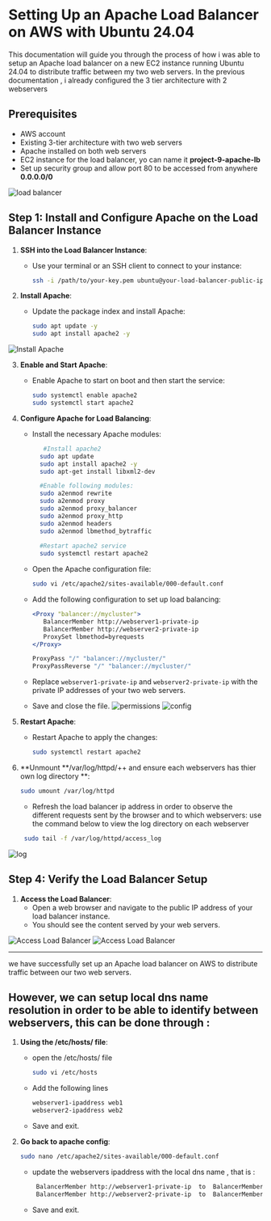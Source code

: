 # Setting Up an Apache Load Balancer on AWS with Ubuntu 24.04

This documentation will guide you through the process of how i was able to setup an Apache load balancer on a new EC2 instance running Ubuntu 24.04 to distribute traffic between my two web servers. In the previous documentation , i already configured the 3 tier architecture with 2 webservers

## Prerequisites

- AWS account
- Existing 3-tier architecture with two web servers
- Apache installed on both web servers
- EC2 instance for the load balancer, yo can name it **project-9-apache-lb**
- Set up security group and allow port 80 to be accessed from anywhere **0.0.0.0/0**

![load balancer](https://github.com/citadelict/My-devops-Journey/blob/main/load%20balancer%20with%20apache/images/lb%20instance.png)


## Step 1: Install and Configure Apache on the Load Balancer Instance

1. **SSH into the Load Balancer Instance**:
    - Use your terminal or an SSH client to connect to your instance:
      ```bash
      ssh -i /path/to/your-key.pem ubuntu@your-load-balancer-public-ip
      ```



2. **Install Apache**:
    - Update the package index and install Apache:
      ```bash
      sudo apt update -y
      sudo apt install apache2 -y
      ```

![Install Apache](https://github.com/citadelict/My-devops-Journey/blob/main/load%20balancer%20with%20apache/images/installed%20apache.png)

3. **Enable and Start Apache**:
    - Enable Apache to start on boot and then start the service:
      ```bash
      sudo systemctl enable apache2
      sudo systemctl start apache2
      ```


4. **Configure Apache for Load Balancing**:
    - Install the necessary Apache modules:
      ```bash
         #Install apache2
        sudo apt update
        sudo apt install apache2 -y
        sudo apt-get install libxml2-dev

        #Enable following modules:
        sudo a2enmod rewrite
        sudo a2enmod proxy
        sudo a2enmod proxy_balancer
        sudo a2enmod proxy_http
        sudo a2enmod headers
        sudo a2enmod lbmethod_bytraffic
        
        #Restart apache2 service
        sudo systemctl restart apache2

      ```

    - Open the Apache configuration file:
      ```bash
      sudo vi /etc/apache2/sites-available/000-default.conf
      ```

    - Add the following configuration to set up load balancing:
      ```apache
      <Proxy "balancer://mycluster">
         BalancerMember http://webserver1-private-ip
         BalancerMember http://webserver2-private-ip
         ProxySet lbmethod=byrequests
      </Proxy>

      ProxyPass "/" "balancer://mycluster/"
      ProxyPassReverse "/" "balancer://mycluster/"
      ```

    - Replace `webserver1-private-ip` and `webserver2-private-ip` with the private IP addresses of your two web servers.
    - Save and close the file.
![permissions](https://github.com/citadelict/My-devops-Journey/blob/main/load%20balancer%20with%20apache/images/installed%20LB%20and%20configured%20permisiions.png)
![config](https://github.com/citadelict/My-devops-Journey/blob/main/load%20balancer%20with%20apache/images/configuring%20LB.png)


5. **Restart Apache**:
    - Restart Apache to apply the changes:
      ```bash
      sudo systemctl restart apache2
      ```

6.  **Unmount **/var/log/httpd/++ and ensure each webservers has thier own log directory  **:
   
      ```bash
      sudo umount /var/log/httpd
      ```
     - Refresh the load balancer ip address in order to observe the different requests sent by the browser and to which webservers: use the command below to view the log directory on each webserver
     ```bash
      sudo tail -f /var/log/httpd/access_log
      ```
![log](https://github.com/citadelict/My-devops-Journey/blob/main/load%20balancer%20with%20apache/images/logged%20on%20both%20servers.png)   


## Step 4: Verify the Load Balancer Setup

1. **Access the Load Balancer**:
    - Open a web browser and navigate to the public IP address of your load balancer instance.
    - You should see the content served by your web servers.

![Access Load Balancer](https://github.com/citadelict/My-devops-Journey/blob/main/load%20balancer%20with%20apache/images/lb%20successfully%20configured.png)
![Access Load Balancer](https://github.com/citadelict/My-devops-Journey/blob/main/load%20balancer%20with%20apache/images/logged%20in.png)



---

we have successfully set up an Apache load balancer on AWS to distribute traffic between our two web servers.

## However, we can setup local dns name resolution in order to be able to identify between webservers, this can be done through :

1. **Using the /etc/hosts/ file**:
    - open the /etc/hosts/ file
         ```bash
      sudo vi /etc/hosts
      ```
    - Add the following lines
       ```bash
      webserver1-ipaddress web1
      webserver2-ipaddress web2 
      ```
    - Save and exit.
  
      
2. **Go back to apache config**:
      ```bash
      sudo nano /etc/apache2/sites-available/000-default.conf
      ```
    - update the webservers ipaddress with the local dns name , that is :
        ```bash
         BalancerMember http://webserver1-private-ip  to  BalancerMember http://web1
         BalancerMember http://webserver2-private-ip  to  BalancerMember http://web2
         ```
    - Save and exit.


        
